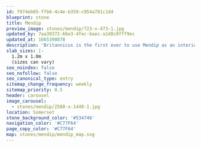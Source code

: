```yaml
---
id: f974eb05-ffb6-4c4e-b359-c954a781c1d4
blueprint: stone
title: Mendip
preview_image: stones/mendip/723-x-473-1.jpg
updated_by: 7aa39372-66e3-4fec-baec-a1d8c0fff9ec
updated_at: 1665398878
description: 'Britannicus is the first ever to use Mendip as an interior features stone. The grey and brown marble is adorned with pink and blue hues, which are more prominent as you reach the middle of the block. It was one such example that lead a leading interior designer to remark that the colouration resembled ‘the birth of a new galaxy’. Coloration varies from block to block.'
slab_sizes: |-
  1.2m x 1.0m
  (sizes can vary)
seo_noindex: false
seo_nofollow: false
seo_canonical_type: entry
sitemap_change_frequency: weekly
sitemap_priority: 0.5
header: carousel
image_carousel:
  - stones/mendip/2560-x-1440-1.jpg
location: Somerset
stone_background_color: '#534746'
navigation_color: '#C77F64'
page_copy_color: '#C77F64'
map: stones/mendip/mendip_map.svg
---
```

